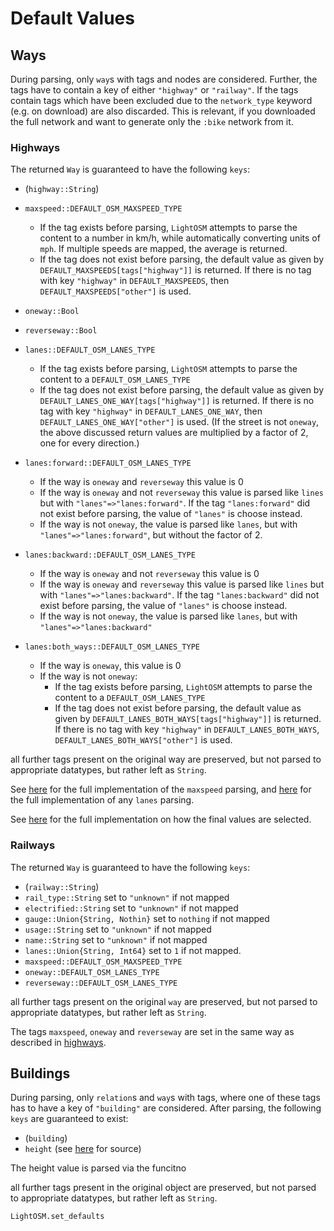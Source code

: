 # Default Values
## Ways
During parsing, only `way`s with tags and nodes are considered. Further, the tags have to contain a key of either `"highway"` or `"railway"`. If the tags contain tags which have been excluded due to the `network_type` keyword (e.g. on download) are also discarded. This is relevant, if you downloaded the full network and want to generate only the `:bike` network from it.

### Highways
The returned `Way` is guaranteed to have the following `keys`:
- (`highway::String`)
- `maxspeed::DEFAULT_OSM_MAXSPEED_TYPE` 
    - If the tag exists before parsing, `LightOSM` attempts to parse the content to a number in km/h, while automatically converting units of `mph`. If multiple speeds are mapped, the average is returned. 
    - If the tag does not exist before parsing, the default value as given by `DEFAULT_MAXSPEEDS[tags["highway"]]` is returned. If there is no tag with key `"highway"` in `DEFAULT_MAXSPEEDS`, then `DEFAULT_MAXSPEEDS["other"]` is used.
- `oneway::Bool` 
- `reverseway::Bool`
- `lanes::DEFAULT_OSM_LANES_TYPE`
    - If the tag exists before parsing, `LightOSM` attempts to parse the content to a `DEFAULT_OSM_LANES_TYPE`
    - If the tag does not exist before parsing, the default value as given by `DEFAULT_LANES_ONE_WAY[tags["highway"]]` is returned. If there is no tag with key `"highway"` in `DEFAULT_LANES_ONE_WAY`, then `DEFAULT_LANES_ONE_WAY["other"]` is used. (If the street is not `oneway`, the above discussed return values are multiplied by a factor of 2, one for every direction.)

- `lanes:forward::DEFAULT_OSM_LANES_TYPE`
    - If the way is `oneway` and `reverseway` this value is 0
    - If the way is `oneway` and not `reverseway` this value is parsed like `lines` but with `"lanes"=>"lanes:forward"`. If the tag `"lanes:forward"` did not exist before parsing, the value of `"lanes"` is choose instead.
    - If the way is not `oneway`, the value is parsed like `lanes`, but with `"lanes"=>"lanes:forward"`, but without the factor of 2.

- `lanes:backward::DEFAULT_OSM_LANES_TYPE`
    - If the way is `oneway` and not `reverseway` this value is 0
    - If the way is `oneway` and `reverseway` this value is parsed like `lines` but with `"lanes"=>"lanes:backward"`. If the tag `"lanes:backward"` did not exist before parsing, the value of `"lanes"` is choose instead.
    - If the way is not `oneway`, the value is parsed like `lanes`, but with `"lanes"=>"lanes:backward"`

- `lanes:both_ways::DEFAULT_OSM_LANES_TYPE`
    - If the way is `oneway`, this value is 0
    - If the way is not `oneway`:
        - If the tag exists before parsing, `LightOSM` attempts to parse the content to a `DEFAULT_OSM_LANES_TYPE`
        - If the tag does not exist before parsing, the default value as given by `DEFAULT_LANES_BOTH_WAYS[tags["highway"]]` is returned. If there is no tag with key `"highway"` in `DEFAULT_LANES_BOTH_WAYS`, `DEFAULT_LANES_BOTH_WAYS["other"]` is used. 

all further tags present on the original way are preserved, but not parsed to appropriate datatypes, but rather left as `String`.

See [here](https://github.com/DeloitteOptimalReality/LightOSM.jl/blob/master/src/parse.jl#L4) for the full implementation of the `maxspeed` parsing, and [here](https://github.com/DeloitteOptimalReality/LightOSM.jl/blob/master/src/parse.jl#L56) for the full implementation of any `lanes` parsing.

See [here](https://github.com/DeloitteOptimalReality/LightOSM.jl/blob/master/src/parse.jl#L228) for the full implementation on how the final values are selected.

### Railways
The returned `Way` is guaranteed to have the following `keys`:
- (`railway::String`)
- `rail_type::String` set to `"unknown"` if not mapped
- `electrified::String` set to `"unknown"` if not mapped
- `gauge::Union{String, Nothin}` set to `nothing` if not mapped
- `usage::String` set to `"unknown"` if not mapped
- `name::String` set to `"unknown"` if not mapped
- `lanes::Union{String, Int64}` set to `1` if not mapped.
- `maxspeed::DEFAULT_OSM_MAXSPEED_TYPE`
- `oneway::DEFAULT_OSM_LANES_TYPE`
- `reverseway::DEFAULT_OSM_LANES_TYPE`

all further tags present on the original `way` are preserved, but not parsed to appropriate datatypes, but rather left as `String`.

The tags `maxspeed`, `oneway` and `reverseway` are set in the same way as described in [highways](#Highways).

## Buildings
During parsing, only `relation`s and `way`s with tags, where one of these tags has to have a key of `"building"` are considered. After parsing, the following `keys` are guaranteed to exist:
- (`building`)
- `height` (see [here](https://github.com/DeloitteOptimalReality/LightOSM.jl/blob/master/src/buildings.jl#L171) for source)

The height value is parsed via the funcitno 


all further tags present in the original object are preserved, but not parsed to appropriate datatypes, but rather left as `String`.


```@docs
LightOSM.set_defaults
```
